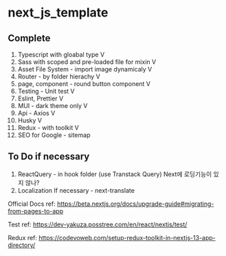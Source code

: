 # next_js_template

## Complete

<ol>
<li> Typescript with gloabal type V</li> 
<li> Sass with scoped and pre-loaded file for mixin V</li>
<li> Asset File System - import image dynamicaly V </li>
<li> Router - by folder hierachy V </li>
<li> page, component - round button component V</li>
<li> Testing - Unit test V </li>
<li> Eslint, Prettier V</li>
<li> MUI - dark theme only V </li>
<li> Api - Axios V </li>
<li> Husky V </li>
<li> Redux - with toolkit V </li>
<li> SEO for Google - sitemap </li>
</ol>

## To Do if necessary

<ol>
<li> ReactQuery - in hook folder (use Transtack Query) Next에 로딩기능이 있지 않나? </li>
<li> Localization If necessary - next-translate </li>
</ol>

Official Docs ref: https://beta.nextjs.org/docs/upgrade-guide#migrating-from-pages-to-app

Test ref: https://dev-yakuza.posstree.com/en/react/nextjs/test/

Redux ref: https://codevoweb.com/setup-redux-toolkit-in-nextjs-13-app-directory/

